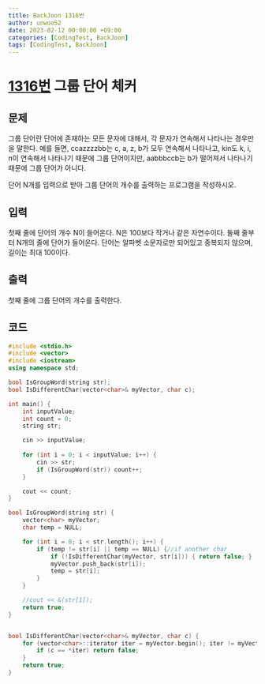 ```yaml
---
title: BackJoon 1316번
author: unwoo52
date: 2023-02-12 00:00:00 +09:00
categories: [CodingTest, BackJoon]
tags: [CodingTest, BackJoon]
---
```



# [1316번](https://www.acmicpc.net/problem/1316) 그룹 단어 체커


## 문제

그룹 단어란 단어에 존재하는 모든 문자에 대해서, 각 문자가 연속해서 나타나는 경우만을 말한다. 예를 들면, ccazzzzbb는 c, a, z, b가 모두 연속해서 나타나고, kin도 k, i, n이 연속해서 나타나기 때문에 그룹 단어이지만, aabbbccb는 b가 떨어져서 나타나기 때문에 그룹 단어가 아니다.

단어 N개를 입력으로 받아 그룹 단어의 개수를 출력하는 프로그램을 작성하시오.

## 입력

첫째 줄에 단어의 개수 N이 들어온다. N은 100보다 작거나 같은 자연수이다. 둘째 줄부터 N개의 줄에 단어가 들어온다. 단어는 알파벳 소문자로만 되어있고 중복되지 않으며, 길이는 최대 100이다.

## 출력

첫째 줄에 그룹 단어의 개수를 출력한다.

## 코드

```cpp
#include <stdio.h>
#include <vector>
#include <iostream>
using namespace std;

bool IsGroupWord(string str);
bool IsDifferentChar(vector<char>& myVector, char c);

int main() {
    int inputValue;
    int count = 0;
    string str;

    cin >> inputValue;
    
    for (int i = 0; i < inputValue; i++) {
        cin >> str;
        if (IsGroupWord(str)) count++;
    }

    cout << count;
}

bool IsGroupWord(string str) {
    vector<char> myVector;
    char temp = NULL;

    for (int i = 0; i < str.length(); i++) {
        if (temp != str[i] || temp == NULL) {//if another char
            if (!IsDifferentChar(myVector, str[i])) { return false; }
            myVector.push_back(str[i]);
            temp = str[i];
        }
    }

    //cout << &(str[1]);
    return true;
}


bool IsDifferentChar(vector<char>& myVector, char c) {
    for (vector<char>::iterator iter = myVector.begin(); iter != myVector.end(); iter++) {
        if (c == *iter) return false;
    }
    return true;
}
```
